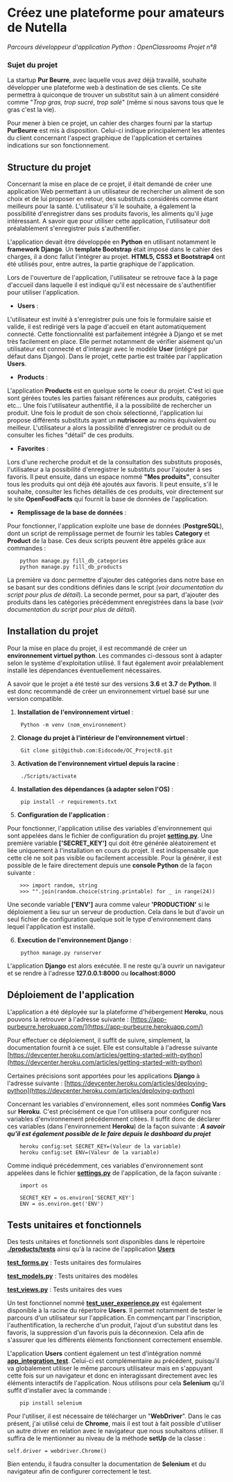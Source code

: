 

# Créez une plateforme pour amateurs de Nutella

*Parcours développeur d'application Python : OpenClassrooms Projet n°8*

### Sujet du projet

La startup **Pur Beurre**, avec laquelle vous avez déjà travaillé, souhaite développer une plateforme web à destination de ses clients. Ce site permettra à quiconque de trouver un substitut sain à un aliment considéré comme "*Trop gras, trop sucré, trop salé*" (même si nous savons tous que le gras c'est la vie).

Pour mener à bien ce projet, un cahier des charges fourni par la startup **PurBeurre** est mis à disposition. Celui-ci indique principalement les attentes du client concernant l'aspect graphique de l'application et certaines indications sur son fonctionnement. 

## Structure du projet

Concernant la mise en place de ce projet, il était demandé de créer une application Web permettant à un utilisateur de rechercher un aliment de son choix et de lui proposer en retour, des substituts considérés comme étant meilleurs pour la santé. L'utilisateur s'il le souhaite, a également la possibilité d'enregistrer dans ses produits favoris, les aliments qu'il juge intéressant.
A savoir que pour utiliser cette application, l'utilisateur doit préalablement s'enregistrer puis s'authentifier.

L'application devait être développée en **Python** en utilisant notamment le **framework Django**. Un **template Bootstrap** était imposé dans le cahier des charges, il a donc fallut l'intégrer au projet. 
**HTML5, CSS3 et Bootstrap4** ont été utilisés pour, entre autres, la partie graphique de l'application.

Lors de l'ouverture de l'application, l'utilisateur se retrouve face à la page d'accueil dans laquelle il est indiqué qu'il est nécessaire de s'authentifier pour utiliser l'application. 

* **Users** : 

L'utilisateur est invité à s'enregistrer puis une fois le formulaire saisie et valide, il est redirigé vers la page d'accueil en étant automatiquement connecté. Cette fonctionnalité est parfaitement intégrée à Django et se met très facilement en place. Elle permet notamment de vérifier aisément qu'un utilisateur est connecté et d'interagir avec le modèle **User** (intégré par défaut dans Django). Dans le projet, cette partie est traitée par l'application **Users**.

* **Products** : 

L'application **Products** est en quelque sorte le coeur du projet. C'est ici que sont gérées toutes les parties faisant références aux produits, catégories etc…
Une fois l'utilisateur authentifié, il a la possibilité de rechercher un produit. Une fois le produit de son choix sélectionné, l'application lui propose différents substituts ayant un **nutriscore** au moins équivalent ou meilleur. 
L'utilisateur a alors la possibilité d'enregistrer ce produit ou de consulter les fiches "détail" de ces produits. 

* **Favorites** : 

Lors d'une recherche produit et de la consultation des substituts proposés, l'utilisateur a la possibilité d'enregistrer le substituts pour l'ajouter à ses favoris. Il peut ensuite, dans un espace nommé **"Mes produits"**, consulter tous les produits qui ont déjà été ajoutés aux favoris. Il peut ensuite, s'il le souhaite, consulter les fiches détaillés de ces produits, voir directement sur le site **OpenFoodFacts** qui fournit la base de données de l'application.  

* **Remplissage de la base de données** : 

Pour fonctionner, l'application exploite une base de données (**PostgreSQL**), dont un script de remplissage permet de fournir les tables **Category** et **Product** de la base. Ces deux scripts peuvent être appelés grâce aux commandes :

        python manage.py fill_db_categories
        python manage.py fill_db_products

La première va donc permettre d'ajouter des catégories dans notre base en se basant sur des conditions définies dans le script (*voir documentation du script pour plus de détail*). La seconde permet, pour sa part, d'ajouter des produits dans les catégories précédemment enregistrées dans la base (*voir documentation du script pour plus de détail*).

## Installation du projet

Pour la mise en place du projet, il est recommandé de créer un **environnement virtuel python**. Les commandes ci-dessous sont à adapter selon le système d'exploitation utilisé. Il faut également avoir préalablement installé les dépendances éventuellement nécessaires.

A savoir que le projet a été testé sur des versions **3.6** et **3.7** de **Python**. Il est donc recommandé de créer un environnement virtuel basé sur une version compatible.

1. **Installation de l'environnement virtuel** : 

        Python -m venv (nom_environnement)

2. **Clonage du projet à l'intérieur de l'environnement virtuel** :

        Git clone git@github.com:Eidocode/OC_Project8.git
        
3. **Activation de l'environnement virtuel depuis la racine** :

        ./Scripts/activate
        
4. **Installation des dépendances (à adapter selon l'OS)** :

        pip install -r requirements.txt
        
5. **Configuration de l'application** :

Pour fonctionner, l'application utilise des variables d'environnement qui sont appelées dans le fichier de configuration du projet **[setting.py](https://github.com/Eidocode/OC_Project8/blob/main/purbeurre_project/settings.py)**.
Une première variable **['SECRET_KEY']** qui doit être générée aléatoirement et liée uniquement à l'installation en cours du projet. Il est indispensable que cette clé ne soit pas visible ou facilement accessible.
Pour la générer, il est possible de le faire directement depuis une **console Python** de la façon suivante : 

        >>> import random, string
        >>> "".join(random.choice(string.printable) for _ in range(24))

Une seconde variable **['ENV']** aura comme valeur **'PRODUCTION'** si le déploiement a lieu sur un serveur de production. Cela dans le but d'avoir un seul fichier de configuration quelque soit le type d'environnement dans lequel l'application est installé.

6. **Execution de l'environnement Django** :

        python manage.py runserver

L'application **Django** est alors exécutée. Il ne reste qu'à ouvrir un navigateur et se rendre à l'adresse **127.0.0.1:8000** ou **localhost:8000**


## Déploiement de l'application

L'application a été déployée sur la plateforme d'hébergement **Heroku**, nous pouvons la retrouver à l'adresse suivante : [https://app-purbeurre.herokuapp.com/](https://app-purbeurre.herokuapp.com/)

Pour effectuer ce déploiement, il suffit de suivre, simplement, la documentation fournit à ce sujet. Elle est consultable à l'adresse suivante [https://devcenter.heroku.com/articles/getting-started-with-python](https://devcenter.heroku.com/articles/getting-started-with-python)

Certaines précisions sont apportées pour les applications **Django** à l'adresse suivante : [https://devcenter.heroku.com/articles/deploying-python](https://devcenter.heroku.com/articles/deploying-python)

Concernant les variables d'environnement, elles sont nommées **Config Vars** sur **Heroku**. C'est précisément ce que l'on utilisera pour configurer nos variables d'environnement précédemment citées.
Il suffit donc de déclarer ces variables (dans l'environnement **Heroku**) de la façon suivante : 
***A savoir qu'il est également possible de le faire depuis le dashboard du projet***

        heroku config:set SECRET_KEY=(Valeur de la variable)
        heroku config:set ENV=(Valeur de la variable)

Comme indiqué précédemment, ces variables d'environnement sont appelées dans le fichier **[settings.py](https://github.com/Eidocode/OC_Project8/blob/main/purbeurre_project/settings.py)** de l'application, de la façon suivante : 

        import os
        
        SECRET_KEY = os.environ['SECRET_KEY']
        ENV = os.environ.get('ENV')

## Tests unitaires et fonctionnels

Des tests unitaires et fonctionnels sont disponibles dans le répertoire **[./products/tests](https://github.com/Eidocode/OC_Project8/tree/main/products/tests)** ainsi qu'à la racine de l'application **[Users](https://github.com/Eidocode/OC_Project8/tree/main/users)**

**[test_forms.py](https://github.com/Eidocode/OC_Project8/blob/main/products/tests/test_forms.py)** : Tests unitaires des formulaires

**[test_models.py](https://github.com/Eidocode/OC_Project8/blob/main/products/tests/test_models.py)** : Tests unitaires des modèles

**[test_views.py](https://github.com/Eidocode/OC_Project8/blob/main/products/tests/test_views.py)** : Tests unitaires des vues

Un test fonctionnel nommé **[test_user_experience.py](https://github.com/Eidocode/OC_Project8/blob/main/users/test_user_experience.py)** est également disponible à la racine du répertoire **Users**. Il permet notamment de tester le parcours d'un utilisateur sur l'application. En commençant par l'inscription, l'authentification, la recherche d'un produit, l'ajout d'un substitut dans les favoris, la suppression d'un favoris puis la déconnexion. 
Cela afin de s'assurer que les différents éléments fonctionnent correctement ensemble.

L'application **Users** contient également un test d'intégration nommé **[app_integration_test](https://github.com/Eidocode/OC_Project8/blob/main/users/app_integration_test.py)**. Celui-ci est complémentaire au précédent, puisqu'il va globalement utiliser le même parcours utilisateur mais en s'appuyant cette fois sur un navigateur et donc en interagissant directement avec les éléments interactifs de l'application. Nous utilisons pour cela **Selenium** qu'il suffit d'installer avec la commande : 

        pip install selenium

Pour l'utiliser, il est nécessaire de télécharger un "**WebDriver**". Dans le cas présent, j'ai utilisé celui de **Chrome**, mais il est tout à fait possible d'utiliser un autre driver en relation avec le navigateur que nous souhaitons utiliser. Il suffira de le mentionner au niveau de la méthode **setUp** de la classe : 

	self.driver = webdriver.Chrome()

Bien entendu, il faudra consulter la documentation de **Selenium** et du navigateur afin de configurer correctement le test.